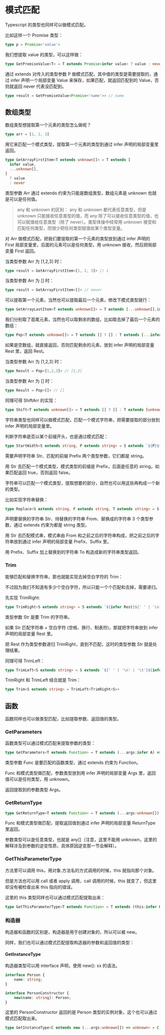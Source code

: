 # 模式匹配

Typescript 的类型也同样可以做模式匹配。

比如这样一个 Promise 类型：

```ts
type p = Promise<'value'>
```

我们想提取 value 的类型，可以这样做：

```ts
type GetPromiseValue<T> = T extends Promise<infer value> ? value : never
```

通过 extends 对传入的类型参数 P 做模式匹配，其中值的类型是需要提取的，通过 infer 声明一个局部变量 Value 来保存，如果匹配，就返回匹配到的 Value，否则就返回 never 代表没匹配到。

```ts
type result = GetPromiseValue<Promise<'name'>> // name
```

## 数组类型

数组类型想提取第一个元素的类型怎么做呢？

```ts
type arr = [1, 2, 3]
```

用它来匹配一个模式类型，提取第一个元素的类型到通过 infer 声明的局部变量里返回。

```ts
type GetArrayFirstItem<T extends unknown[]> = T extends [
  infer value,
  ...unknown[],
]
  ? value
  : never
```

类型参数 Arr 通过 extends 约束为只能是数组类型，数组元素是 unknown 也就是可以是任何值。

> any 和 unknown 的区别： any 和 unknown 都代表任意类型，但是 unknown 只能接收任意类型的值，而 any 除了可以接收任意类型的值，也可以赋值给任意类型（除了 never）。类型体操中经常用 unknown 接受和匹配任何类型，而很少把任何类型赋值给某个类型变量。

对 Arr 做模式匹配，把我们要提取的第一个元素的类型放到通过 infer 声明的 First 局部变量里，后面的元素可以是任何类型，用 unknown 接收，然后把局部变量 First 返回。

当类型参数 Arr 为 [1,2,3] 时：

```ts
type result = GetArrayFirstItem<[1, 2, 3]> // 1
```

当类型参数 Arr 为 [] 时：

```ts
type result = GetArrayFirstItem<[]> // never
```

可以提取第一个元素，当然也可以提取最后一个元素，修改下模式类型就行：

```ts
type GetArrayLastItem<T extends unknown[]> = T extends [...unknown[],inter L] ? L : never
```

我们分别取了首尾元素，当然也可以取剩余的数组，比如取去掉了最后一个元素的数组：

```ts
type Pop<T extends unknown[]> = T extends [] ? [] : T extends [...infer Rest,unknown] ? Rest : never
```

如果是空数组，就直接返回，否则匹配剩余的元素，放到 infer 声明的局部变量 Rest 里，返回 Rest。

当类型参数 Arr 为 [1,2,3] 时：

```ts
type Result = Pop<[1,2,3]> // [1,2]
```

当类型参数 Arr 为 [] 时：

```ts
type Result = Pop<[]> // []
```

同理可得 ShiftArr 的实现：

```ts
type Shift<T extends unknown[]> = T extends [] ? [] : T extends [unknown,...infer Rest] ? Rest : never
```

字符串类型也同样可以做模式匹配，匹配一个模式字符串，把需要提取的部分放到 infer 声明的局部变量里。

判断字符串是否以某个前缀开头，也是通过模式匹配：

```ts
type StartWidth<S extends string, P extends string> = S extends `${P}${string}` ? true : false
```

需要声明字符串 Str、匹配的前缀 Prefix 两个类型参数，它们都是 string。

用 Str 去匹配一个模式类型，模式类型的前缀是 Prefix，后面是任意的 string，如果匹配返回 true，否则返回 false。

字符串可以匹配一个模式类型，提取想要的部分，自然也可以用这些再构成一个新的类型。

比如实现字符串替换：

```ts
type Replace<S extends string, F extends string, T extends string> = S extends `${infer P}${F}${infer L}` ? `${P}${T}${L}` : S
```

声明要替换的字符串 Str、待替换的字符串 From、替换成的字符串 3 个类型参数，通过 extends 约束为都是 string 类型。

用 Str 去匹配模式串，模式串由 From 和之前之后的字符串构成，把之前之后的字符串放到通过 infer 声明的局部变量 Prefix、Suffix 里。

用 Prefix、Suffix 加上替换到的字符串 To 构造成新的字符串类型返回。

### Trim

能够匹配和替换字符串，那也就能实现去掉空白字符的 Trim：

不过因为我们不知道有多少个空白字符，所以只能一个个匹配和去掉，需要递归。

先实现 TrimRight:

```ts
type TrimRight<S extends string> = S extends `${infer Rest}${' ' | '\n' | '\t'}` ? TrimRight<Rest> : S
```

类型参数 Str 是要 Trim 的字符串。

如果 Str 匹配字符串 + 空白字符 (空格、换行、制表符)，那就把字符串放到 infer 声明的局部变量 Rest 里。

把 Rest 作为类型参数递归 TrimRight，直到不匹配，这时的类型参数 Str 就是处理结果。

同理可得 TrimLeft：

```ts
type TrimLeft<S extends string> = S extends `${' ' | '\n' | '\t'}${infer Rest}` ? TrimLeft<Rest> : S
```

TrimRight 和 TrimLeft 结合就是 Trim：

```ts
type Trim<S extends string> = TrimLeft<TrimRight<S>>
```

## 函数

函数同样也可以做类型匹配，比如提取参数、返回值的类型。

### GetParameters

函数类型可以通过模式匹配来提取参数的类型：

```ts
type GetParameters<T extends Function> = T extends (...args:infer A) =>  unknown ? A : never
```

类型参数 Func 是要匹配的函数类型，通过 extends 约束为 Function。

Func 和模式类型做匹配，参数类型放到用 infer 声明的局部变量 Args 里，返回值可以是任何类型，用 unknown。

返回提取到的参数类型 Args。

### GetReturnType

```ts
type GetReturnType<T extends Function> = T extends (...args:unknown[]) => infer R ? R : never 
```

Func 和模式类型做匹配，提取返回值到通过 infer 声明的局部变量 ReturnType 里返回。

参数类型可以是任意类型，也就是 any[]（注意，这里不能用 unknown，这里的解释涉及到参数的逆变性质，具体原因逆变那一节会解释）。

### GetThisParameterType

方法里可以调用 this，用对象.方法名的方式调用的时候，this 就指向那个对象。

但是方法也可以用 call 或者 apply 调用，call 调用的时候，this 就变了，但这里却没有被检查出来 this 指向的错误。

这里的 this 类型同样也可以通过模式匹配提取出来：

```ts
type GetThisParameterType<T extends Function> = T extends (this:infer H,...args:unknown[]) => unknown ? H : unknown
```

### 构造器

构造器和函数的区别是，构造器是用于创建对象的，所以可以被 new。

同样，我们也可以通过模式匹配提取构造器的参数和返回值的类型：

#### GetInstanceType

构造器类型可以用 interface 声明，使用 new(): xx 的语法。

```ts
interface Person {
    name: string;
}

interface PersonConstructor {
    new(name: string): Person;
}
```
这里的 PersonConstructor 返回的是 Person 类型的实例对象，这个也可以通过模式匹配取出来。

```ts
type GetInstanceType<C extends new (...args:unknown[]) => unknown> = C extends new (...args:unknown[]) => infer T ? T : unknown
```

